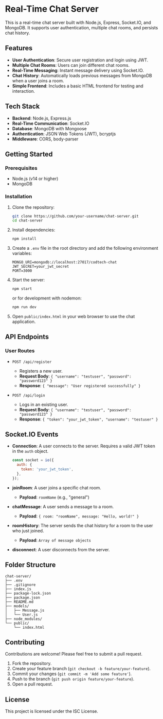 # Real-Time Chat Server

This is a real-time chat server built with Node.js, Express, Socket.IO, and MongoDB. It supports user authentication, multiple chat rooms, and persists chat history.

## Features

- **User Authentication**: Secure user registration and login using JWT.
- **Multiple Chat Rooms**: Users can join different chat rooms.
- **Real-Time Messaging**: Instant message delivery using Socket.IO.
- **Chat History**: Automatically loads previous messages from MongoDB when a user joins a room.
- **Simple Frontend**: Includes a basic HTML frontend for testing and interaction.

## Tech Stack

- **Backend**: Node.js, Express.js
- **Real-Time Communication**: Socket.IO
- **Database**: MongoDB with Mongoose
- **Authentication**: JSON Web Tokens (JWT), bcryptjs
- **Middleware**: CORS, body-parser

## Getting Started

### Prerequisites

- Node.js (v14 or higher)
- MongoDB

### Installation

1.  Clone the repository:

    ```sh
    git clone https://github.com/your-username/chat-server.git
    cd chat-server
    ```

2.  Install dependencies:

    ```sh
    npm install
    ```

3.  Create a `.env` file in the root directory and add the following environment variables:

    ```
    MONGO_URI=mongodb://localhost:27017/codtech-chat
    JWT_SECRET=your_jwt_secret
    PORT=3000
    ```

4.  Start the server:

    ```sh
    npm start
    ```

    or for development with nodemon:

    ```sh
    npm run dev
    ```

5.  Open `public/index.html` in your web browser to use the chat application.

## API Endpoints

### User Routes

- `POST /api/register`

  - Registers a new user.
  - **Request Body**: `{ "username": "testuser", "password": "password123" }`
  - **Response**: `{ "message": "User registered successfully" }`

- `POST /api/login`
  - Logs in an existing user.
  - **Request Body**: `{ "username": "testuser", "password": "password123" }`
  - **Response**: `{ "token": "your_jwt_token", "username": "testuser" }`

## Socket.IO Events

- **Connection**: A user connects to the server. Requires a valid JWT token in the `auth` object.

  ```javascript
  const socket = io({
    auth: {
      token: 'your_jwt_token',
    },
  });
  ```

- **joinRoom**: A user joins a specific chat room.

  - **Payload**: `roomName` (e.g., "general")

- **chatMessage**: A user sends a message to a room.

  - **Payload**: `{ room: "roomName", message: "Hello, world!" }`

- **roomHistory**: The server sends the chat history for a room to the user who just joined.

  - **Payload**: `Array of message objects`

- **disconnect**: A user disconnects from the server.

## Folder Structure

```
chat-server/
├── .env
├── .gitignore
├── index.js
├── package-lock.json
├── package.json
├── README.md
├── models/
│   ├── Message.js
│   └── User.js
├── node_modules/
└── public/
    └── index.html
```

## Contributing

Contributions are welcome! Please feel free to submit a pull request.

1.  Fork the repository.
2.  Create your feature branch (`git checkout -b feature/your-feature`).
3.  Commit your changes (`git commit -m 'Add some feature'`).
4.  Push to the branch (`git push origin feature/your-feature`).
5.  Open a pull request.

## License

This project is licensed under the ISC License.
